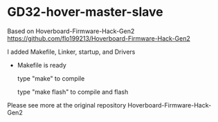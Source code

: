 # GD32-hover-master-slave

Based on Hoverboard-Firmware-Hack-Gen2 https://github.com/flo199213/Hoverboard-Firmware-Hack-Gen2

I added Makefile, Linker, startup, and Drivers

- Makefile is ready
	
	type "make" to compile
	
	type "make flash" to compile and flash

Please see more at the original repository 
	Hoverboard-Firmware-Hack-Gen2

